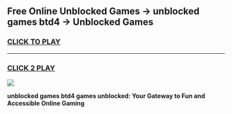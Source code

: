
## Free Online Unblocked Games → unblocked games btd4 → Unblocked Games
<h3>
<a href="https://premium.freeplayer.one?title=unblocked_games_btd4&ref=21F">CLICK TO PLAY</a></h3>
<hr>

<h3>
<a href="https://premium.freeplayer.one?title=unblocked_games_btd4&ref=21F">CLICK 2 PLAY</a>
  
</h3>

<a href="https://premium.freeplayer.one?title=unblocked_games_btd4&ref=21F/"><img src="https://clearcache.store/games.png"></a>


**unblocked games btd4 games unblocked: Your Gateway to Fun and Accessible Online Gaming**
